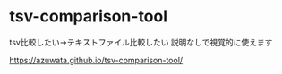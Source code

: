 # tsv-comparison-tool
tsv比較したい→テキストファイル比較したい
説明なしで視覚的に使えます

https://azuwata.github.io/tsv-comparison-tool/
